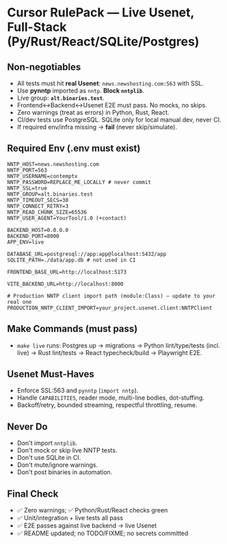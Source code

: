 # Cursor RulePack — Live Usenet, Full-Stack (Py/Rust/React/SQLite/Postgres)

## Non-negotiables
- All tests must hit **real Usenet**: `news.newshosting.com:563` with SSL.
- Use **pynntp** imported as `nntp`. **Block `nntplib`**.
- Live group: **`alt.binaries.test`**.
- Frontend↔Backend↔Usenet E2E must pass. No mocks, no skips.
- Zero warnings (treat as errors) in Python, Rust, React.
- CI/dev tests use PostgreSQL. SQLite only for local manual dev, never CI.
- If required env/infra missing → **fail** (never skip/simulate).

## Required Env (.env must exist)

```
NNTP_HOST=news.newshosting.com
NNTP_PORT=563
NNTP_USERNAME=contemptx
NNTP_PASSWORD=REPLACE_ME_LOCALLY # never commit
NNTP_SSL=true
NNTP_GROUP=alt.binaries.test
NNTP_TIMEOUT_SECS=30
NNTP_CONNECT_RETRY=3
NNTP_READ_CHUNK_SIZE=65536
NNTP_USER_AGENT=YourTool/1.0 (+contact)

BACKEND_HOST=0.0.0.0
BACKEND_PORT=8000
APP_ENV=live

DATABASE_URL=postgresql://app:app@localhost:5432/app
SQLITE_PATH=./data/app.db # not used in CI

FRONTEND_BASE_URL=http://localhost:5173

VITE_BACKEND_URL=http://localhost:8000

# Production NNTP client import path (module:Class) — update to your real one
PRODUCTION_NNTP_CLIENT_IMPORT=your_project.usenet.client:NNTPClient
```

## Make Commands (must pass)
- `make live` runs: Postgres up → migrations → Python lint/type/tests (incl. live) → Rust lint/tests → React typecheck/build → Playwright E2E.

## Usenet Must-Haves
- Enforce SSL:563 and `pynntp` (`import nntp`).
- Handle `CAPABILITIES`, reader mode, multi-line bodies, dot-stuffing.
- Backoff/retry, bounded streaming, respectful throttling, resume.

## Never Do
- Don't import `nntplib`.
- Don't mock or skip live NNTP tests.
- Don't use SQLite in CI.
- Don't mute/ignore warnings.
- Don't post binaries in automation.

## Final Check
- ✅ Zero warnings; ✅ Python/Rust/React checks green
- ✅ Unit/integration + live tests all pass
- ✅ E2E passes against live backend → live Usenet
- ✅ README updated; no TODO/FIXME; no secrets committed